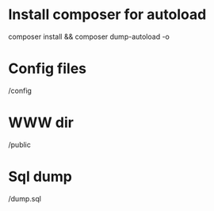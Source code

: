 # Install composer for autoload
composer install && composer dump-autoload -o

# Config files
/config

# WWW dir
/public

# Sql dump
/dump.sql

